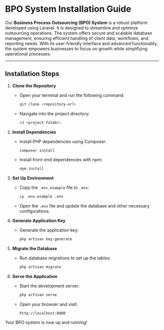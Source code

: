 # BPO System Installation Guide

Our **Business Process Outsourcing (BPO) System** is a robust platform developed using Laravel. It is designed to streamline and optimize outsourcing operations. The system offers secure and scalable database management, ensuring efficient handling of client data, workflows, and reporting needs. With its user-friendly interface and advanced functionality, the system empowers businesses to focus on growth while simplifying operational processes.

---

## Installation Steps

1. **Clone the Repository**
   - Open your terminal and run the following command:
     ```bash
     git clone <repository-url>
     ```
   - Navigate into the project directory:
     ```bash
     cd <project-folder>
     ```

2. **Install Dependencies**
   - Install PHP dependencies using Composer:
     ```bash
     composer install
     ```
   - Install front-end dependencies with npm:
     ```bash
     npm install
     ```

3. **Set Up Environment**
   - Copy the `.env.example` file to `.env`:
     ```bash
     cp .env.example .env
     ```
   - Open the `.env` file and update the database and other necessary configurations.

4. **Generate Application Key**
   - Generate the application key:
     ```bash
     php artisan key:generate
     ```

5. **Migrate the Database**
   - Run database migrations to set up the tables:
     ```bash
     php artisan migrate
     ```

6. **Serve the Application**
   - Start the development server:
     ```bash
     php artisan serve
     ```
   - Open your browser and visit:
     ```
     http://localhost:8000
     ```

Your BPO system is now up and running!
